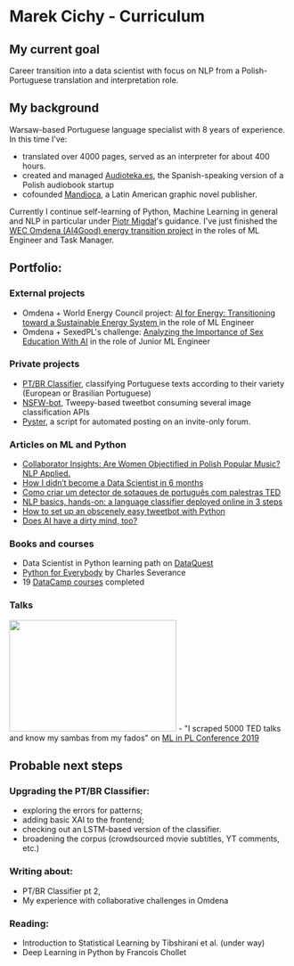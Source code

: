 # Marek Cichy - Curriculum

## My current goal
Career transition into a data scientist with focus on NLP from a Polish-Portuguese translation and interpretation role.

## My background
Warsaw-based Portuguese language specialist with 8 years of experience. In this time I've:
- translated over 4000 pages, served as an interpreter for about 400 hours. 
- created and managed <a href="https://audioteka.com/es/">Audioteka.es</a>, the Spanish-speaking version of a Polish audiobook startup
- cofounded <a href="https://mandioca.pl">Mandioca</a>, a Latin American graphic novel publisher. 

Currently I continue self-learning of Python, Machine Learning in general and NLP in particular under <a href="https://github.com/stared">Piotr Migdał</a>'s guidance. I've just finished the <a href="https://omdena.com/challenges/ai-energy">WEC Omdena (AI4Good) energy transition project</a> in the roles of ML Engineer and Task Manager. 

## Portfolio:

### External projects 
- Omdena + World Energy Council project: <a href="https://omdena.com/projects/ai-energy">AI for Energy: Transitioning toward a Sustainable Energy System </a> in the role of ML Engineer
- Omdena + SexedPL's challenge: <a href="https://omdena.com/challenges/ai-sex-education">Analyzing the Importance of Sex Education With AI</a> in the role of Junior ML Engineer

### Private projects
- <a href="https://github.com/MarekCichy/pt-br-classifier">PT/BR Classifier</a>, classifying Portuguese texts according to their variety (European or Brasilian Portuguese) 
- <a href="https://github.com/MarekCichy/isitnsfw_bot">NSFW-bot</a>, Tweepy-based tweetbot consuming several image classification APIs
- <a href="https://github.com/MarekCichy/pyster">Pyster</a>, a script for automated posting on an invite-only forum.

### Articles on ML and Python
- <a href="https://medium.com/omdena/collaborator-insights-are-women-objectified-in-polish-popular-music-nlp-applied-41965477851b">Collaborator Insights: Are Women Objectified in Polish Popular Music? NLP Applied.</a>
- <a href="https://medium.com/@marekkcichy/how-i-didnt-become-a-data-scientist-in-6-months-afd36829a35c">How I didn’t become a Data Scientist in 6 months</a>
- <a href="https://medium.com/data-hackers/como-criar-um-detector-de-sotaques-de-portugu%C3%AAs-com-palestras-ted-3487672f4f3b">Como criar um detector de sotaques de português com palestras TED</a>
- <a href="https://medium.com/@marekkcichy/nlp-basics-hands-on-a-portuguese-dialect-classifier-deployed-online-in-3-steps-53a8b3b88ea9">NLP basics, hands-on: a language classifier deployed online in 3 steps</a>
- <a href="https://medium.com/@marekkcichy/how-to-set-up-an-obscenely-easy-tweetbot-in-python-7837d776e706">How to set up an obscenely easy tweetbot with Python</a>
- <a href="https://medium.com/@marekkcichy/does-ai-have-a-dirty-mind-too-6948430e4b2b">Does AI have a dirty mind, too?</a>



### Books and courses
- Data Scientist in Python learning path on <a href='https://app.dataquest.io/profile/cichy.mk'>DataQuest</a>
- <a href="https://www.py4e.com/">Python for Everybody</a> by Charles Severance
- 19 <a href="https://www.datacamp.com/profile/cichymk">DataCamp courses</a> completed

### Talks
<img src="http://marekcichy.alwaysdata.net/mlinpl.jpg" height="200" width="300">
- "I scraped 5000 TED talks and know my sambas from my fados" on <a href="https://conference.mlinpl.org/#studentsday">ML in PL Conference 2019</a>


## Probable next steps
### Upgrading the PT/BR Classifier:
- exploring the errors for patterns;
- adding basic XAI to the frontend;
- checking out an LSTM-based version of the classifier.
- broadening the corpus (crowdsourced movie subtitles, YT comments, etc.)

### Writing about:
- PT/BR Classifier pt 2, 
- My experience with collaborative challenges in Omdena

### Reading:
- Introduction to Statistical Learning by Tibshirani et al. (under way)
- Deep Learning in Python by Francois Chollet
